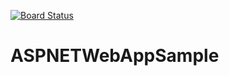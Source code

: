 [![Board Status](https://dev.azure.com/AlexisLeBoulanger/26d6ce51-7808-4a63-a717-472cd0dca47b/053f358c-a3e1-4781-a1bf-c23a91b9c952/_apis/work/boardbadge/f8171011-4aec-4e62-b5ba-22c172aa5cb6)](https://dev.azure.com/AlexisLeBoulanger/26d6ce51-7808-4a63-a717-472cd0dca47b/_boards/board/t/053f358c-a3e1-4781-a1bf-c23a91b9c952/Microsoft.RequirementCategory)
# ASPNETWebAppSample